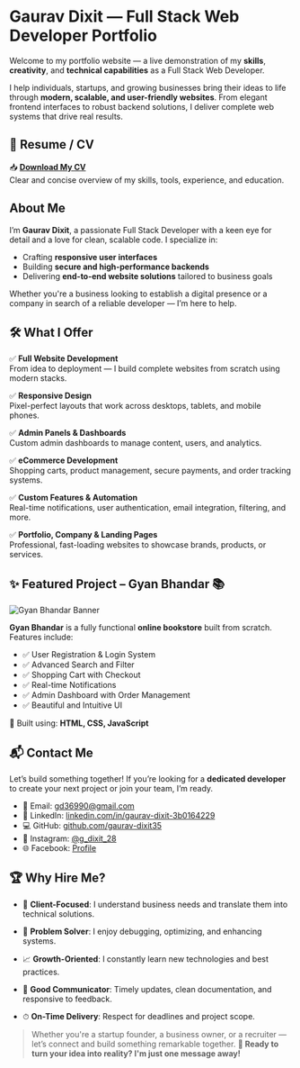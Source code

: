 # Gaurav Dixit — Full Stack Web Developer Portfolio

Welcome to my portfolio website — a live demonstration of my **skills**, **creativity**, and **technical capabilities** as a Full Stack Web Developer.

I help individuals, startups, and growing businesses bring their ideas to life through **modern, scalable, and user-friendly websites**. From elegant frontend interfaces to robust backend solutions, I deliver complete web systems that drive real results.

## 📄 Resume / CV

📥 **[Download My CV](https://lavender-ruthanne-43.tiiny.site)**  
Clear and concise overview of my skills, tools, experience, and education.

## About Me

I’m **Gaurav Dixit**, a passionate Full Stack Developer with a keen eye for detail and a love for clean, scalable code. I specialize in:

- Crafting **responsive user interfaces**
- Building **secure and high-performance backends**
- Delivering **end-to-end website solutions** tailored to business goals

Whether you're a business looking to establish a digital presence or a company in search of a reliable developer — I’m here to help.

## 🛠️ What I Offer

✅ **Full Website Development**  
From idea to deployment — I build complete websites from scratch using modern stacks.

✅ **Responsive Design**  
Pixel-perfect layouts that work across desktops, tablets, and mobile phones.

✅ **Admin Panels & Dashboards**  
Custom admin dashboards to manage content, users, and analytics.

✅ **eCommerce Development**  
Shopping carts, product management, secure payments, and order tracking systems.

✅ **Custom Features & Automation**  
Real-time notifications, user authentication, email integration, filtering, and more.

✅ **Portfolio, Company & Landing Pages**  
Professional, fast-loading websites to showcase brands, products, or services.

## ✨ Featured Project – Gyan Bhandar 📚

![Gyan Bhandar Banner](https://i.postimg.cc/SKz4RSL4/Screenshot-2025-05-10-191701.png)

**Gyan Bhandar** is a fully functional **online bookstore** built from scratch. Features include:

- ✅ User Registration & Login System  
- ✅ Advanced Search and Filter  
- ✅ Shopping Cart with Checkout  
- ✅ Real-time Notifications  
- ✅ Admin Dashboard with Order Management  
- ✅ Beautiful and Intuitive UI  

📌 Built using: **HTML, CSS, JavaScript**

## 📬 Contact Me

Let’s build something together! If you’re looking for a **dedicated developer** to create your next project or join your team, I’m ready.

- 📧 Email: [gd36990@gmail.com](mailto:gd36990@gmail.com)  
- 💼 LinkedIn: [linkedin.com/in/gaurav-dixit-3b0164229](https://www.linkedin.com/in/gaurav-dixit-3b0164229/)
- 💻 GitHub: [github.com/gaurav-dixit35](https://github.com/gaurav-dixit35)
- 📱 Instagram: [@g_dixit_28](https://www.instagram.com/g_dixit_28/)
- 🌐 Facebook: [Profile](https://www.facebook.com/profile.php?id=100070377608503)

## 🏆 Why Hire Me?

- 🎯 **Client-Focused**: I understand business needs and translate them into technical solutions.
  
- 🧠 **Problem Solver**: I enjoy debugging, optimizing, and enhancing systems.
  
- 📈 **Growth-Oriented**: I constantly learn new technologies and best practices.
  
- 💬 **Good Communicator**: Timely updates, clean documentation, and responsive to feedback.
  
- ⏱ **On-Time Delivery**: Respect for deadlines and project scope.
  
> Whether you're a startup founder, a business owner, or a recruiter — let’s connect and build something remarkable together.
**📣 Ready to turn your idea into reality? I'm just one message away!**
